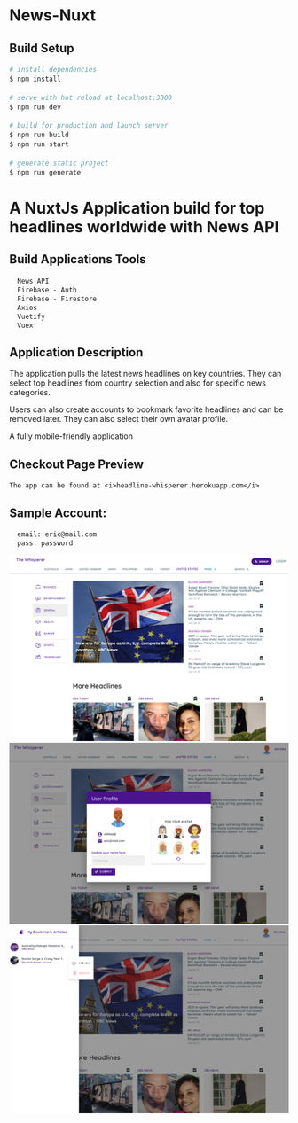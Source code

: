 # News-Nuxt

## Build Setup

```bash
# install dependencies
$ npm install

# serve with hot reload at localhost:3000
$ npm run dev

# build for production and launch server
$ npm run build
$ npm run start

# generate static project
$ npm run generate
```

# A NuxtJs Application build for top headlines worldwide with News API


## Build Applications Tools
```
  News API
  Firebase - Auth
  Firebase - Firestore
  Axios
  Vuetify
  Vuex
  ```


## Application Description

The application pulls the latest news headlines on key countries. They can select top headlines from country selection and also for specific news categories.

Users can also create accounts to bookmark favorite headlines and can be removed later. They can also select their own avatar profile.

A fully mobile-friendly application

## Checkout Page Preview 
```
The app can be found at <i>headline-whisperer.herokuapp.com</i>
```

## Sample Account:
```
  email: eric@mail.com  
  pass: password
 ```


  <img src="static/nn-1.PNG" />
  <img src="static/nn-2.PNG" />
  <img src="static/nn-3.PNG" />
